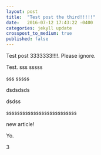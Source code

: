 ```yaml
---
layout: post
title:  "Test post the third!!!!!"
date:   2016-07-12 17:43:22 -0400
categories: jekyll update
crosspost_to_medium: true
published: false
---
```

Test post 3333333!!!!. Please ignore.


Test.
sss
sssss

sss
sssss


dsdsdsds

dsdss

ssssssssssssssssssssssssss

new article!


Yo.

3
